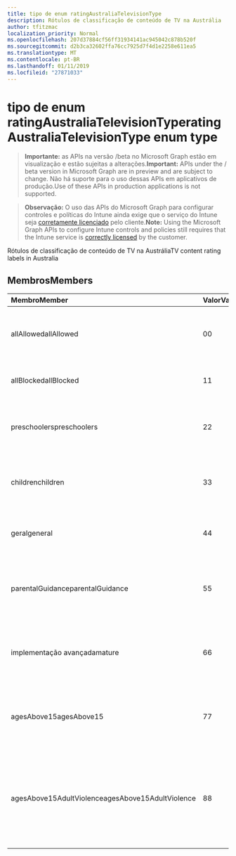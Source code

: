 ```yaml
---
title: tipo de enum ratingAustraliaTelevisionType
description: Rótulos de classificação de conteúdo de TV na Austrália
author: tfitzmac
localization_priority: Normal
ms.openlocfilehash: 207d37884cf56ff31934141ac945042c878b520f
ms.sourcegitcommit: d2b3ca32602ffa76cc7925d7f4d1e2258e611ea5
ms.translationtype: MT
ms.contentlocale: pt-BR
ms.lasthandoff: 01/11/2019
ms.locfileid: "27871033"
---
```

# <a name="ratingaustraliatelevisiontype-enum-type"></a><span data-ttu-id="34059-103">tipo de enum ratingAustraliaTelevisionType</span><span class="sxs-lookup"><span data-stu-id="34059-103">ratingAustraliaTelevisionType enum type</span></span>

> <span data-ttu-id="34059-104">**Importante:** as APIs na versão /beta no Microsoft Graph estão em visualização e estão sujeitas a alterações.</span><span class="sxs-lookup"><span data-stu-id="34059-104">**Important:** APIs under the / beta version in Microsoft Graph are in preview and are subject to change.</span></span> <span data-ttu-id="34059-105">Não há suporte para o uso dessas APIs em aplicativos de produção.</span><span class="sxs-lookup"><span data-stu-id="34059-105">Use of these APIs in production applications is not supported.</span></span>

> <span data-ttu-id="34059-106">**Observação:** O uso das APIs do Microsoft Graph para configurar controles e políticas do Intune ainda exige que o serviço do Intune seja [corretamente licenciado](https://go.microsoft.com/fwlink/?linkid=839381) pelo cliente.</span><span class="sxs-lookup"><span data-stu-id="34059-106">**Note:** Using the Microsoft Graph APIs to configure Intune controls and policies still requires that the Intune service is [correctly licensed](https://go.microsoft.com/fwlink/?linkid=839381) by the customer.</span></span>

<span data-ttu-id="34059-107">Rótulos de classificação de conteúdo de TV na Austrália</span><span class="sxs-lookup"><span data-stu-id="34059-107">TV content rating labels in Australia</span></span>
## <a name="members"></a><span data-ttu-id="34059-108">Membros</span><span class="sxs-lookup"><span data-stu-id="34059-108">Members</span></span>
|<span data-ttu-id="34059-109">Membro</span><span class="sxs-lookup"><span data-stu-id="34059-109">Member</span></span>|<span data-ttu-id="34059-110">Valor</span><span class="sxs-lookup"><span data-stu-id="34059-110">Value</span></span>|<span data-ttu-id="34059-111">Descrição</span><span class="sxs-lookup"><span data-stu-id="34059-111">Description</span></span>|
|:---|:---|:---|
|<span data-ttu-id="34059-112">allAllowed</span><span class="sxs-lookup"><span data-stu-id="34059-112">allAllowed</span></span>|<span data-ttu-id="34059-113">0</span><span class="sxs-lookup"><span data-stu-id="34059-113">0</span></span>|<span data-ttu-id="34059-114">Valor padrão, para permitir que todos os TV mostra conteúdo</span><span class="sxs-lookup"><span data-stu-id="34059-114">Default value, allow all TV shows content</span></span>|
|<span data-ttu-id="34059-115">allBlocked</span><span class="sxs-lookup"><span data-stu-id="34059-115">allBlocked</span></span>|<span data-ttu-id="34059-116">1</span><span class="sxs-lookup"><span data-stu-id="34059-116">1</span></span>|<span data-ttu-id="34059-117">Não permitir que qualquer TV mostra conteúdo</span><span class="sxs-lookup"><span data-stu-id="34059-117">Do not allow any TV shows content</span></span>|
|<span data-ttu-id="34059-118">preschoolers</span><span class="sxs-lookup"><span data-stu-id="34059-118">preschoolers</span></span>|<span data-ttu-id="34059-119">2</span><span class="sxs-lookup"><span data-stu-id="34059-119">2</span></span>|<span data-ttu-id="34059-120">A classificação de P destina-se a preschoolers</span><span class="sxs-lookup"><span data-stu-id="34059-120">The P classification is intended for preschoolers</span></span>|
|<span data-ttu-id="34059-121">children</span><span class="sxs-lookup"><span data-stu-id="34059-121">children</span></span>|<span data-ttu-id="34059-122">3</span><span class="sxs-lookup"><span data-stu-id="34059-122">3</span></span>|<span data-ttu-id="34059-123">A classificação de C destina-se em 14 de filhos</span><span class="sxs-lookup"><span data-stu-id="34059-123">The C classification is intended for children under 14</span></span>|
|<span data-ttu-id="34059-124">geral</span><span class="sxs-lookup"><span data-stu-id="34059-124">general</span></span>|<span data-ttu-id="34059-125">4</span><span class="sxs-lookup"><span data-stu-id="34059-125">4</span></span>|<span data-ttu-id="34059-126">A classificação G é adequada para todos os anos</span><span class="sxs-lookup"><span data-stu-id="34059-126">The G classification is suitable for all ages</span></span>|
|<span data-ttu-id="34059-127">parentalGuidance</span><span class="sxs-lookup"><span data-stu-id="34059-127">parentalGuidance</span></span>|<span data-ttu-id="34059-128">5</span><span class="sxs-lookup"><span data-stu-id="34059-128">5</span></span>|<span data-ttu-id="34059-129">A classificação PG é recomendada para visualizadores jovens</span><span class="sxs-lookup"><span data-stu-id="34059-129">The PG classification is recommended for young viewers</span></span>|
|<span data-ttu-id="34059-130">implementação avançada</span><span class="sxs-lookup"><span data-stu-id="34059-130">mature</span></span>|<span data-ttu-id="34059-131">6</span><span class="sxs-lookup"><span data-stu-id="34059-131">6</span></span>|<span data-ttu-id="34059-132">A classificação M é recomendada para os visualizadores de mais de 15</span><span class="sxs-lookup"><span data-stu-id="34059-132">The M classification is recommended for viewers over 15</span></span>|
|<span data-ttu-id="34059-133">agesAbove15</span><span class="sxs-lookup"><span data-stu-id="34059-133">agesAbove15</span></span>|<span data-ttu-id="34059-134">7</span><span class="sxs-lookup"><span data-stu-id="34059-134">7</span></span>|<span data-ttu-id="34059-135">A classificação MA15 + não é adequada para os visualizadores em 15</span><span class="sxs-lookup"><span data-stu-id="34059-135">The MA15+ classification is not suitable for viewers under 15</span></span>|
|<span data-ttu-id="34059-136">agesAbove15AdultViolence</span><span class="sxs-lookup"><span data-stu-id="34059-136">agesAbove15AdultViolence</span></span>|<span data-ttu-id="34059-137">8</span><span class="sxs-lookup"><span data-stu-id="34059-137">8</span></span>|<span data-ttu-id="34059-138">A classificação AV15 + não é adequada para os visualizadores em 15, adulto violência específicos</span><span class="sxs-lookup"><span data-stu-id="34059-138">The AV15+ classification is not suitable for viewers under 15, adult violence-specific</span></span>|





